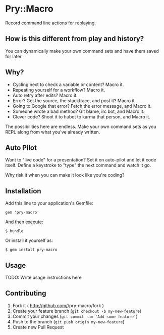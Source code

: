 # Pry::Macro

Record command line actions for replaying.

## How is this different from play and history?

You can dynamically make your own command sets and have them saved for
later.

## Why?

* Cycling next to check a variable or content? Macro it.
* Repeating yourself for a workflow? Macro it.
* Auto retry after edits? Macro it.
* Error? Get the source, the stacktrace, and post it? Macro it.
* Going to Google that error? Fetch the error message, and Macro it.
* Someone wrote a bad method? Git blame, irc bot, and Macro it.
* Clever code? Shoot it to hubot to karma that person, and Macro it.

The possibilities here are endless. Make your own command sets as you
REPL along from what you've already written.

## Auto Pilot

Want to "live code" for a presentation? Set it on auto-pilot and let it
code itself. Define a keystroke to "type" the next command and watch it
go.

Why risk it when you can make it look like you're coding?

## Installation

Add this line to your application's Gemfile:

    gem 'pry-macro'

And then execute:

    $ bundle

Or install it yourself as:

    $ gem install pry-macro

## Usage

TODO: Write usage instructions here

## Contributing

1. Fork it ( http://github.com/<my-github-username>/pry-macro/fork )
2. Create your feature branch (`git checkout -b my-new-feature`)
3. Commit your changes (`git commit -am 'Add some feature'`)
4. Push to the branch (`git push origin my-new-feature`)
5. Create new Pull Request
